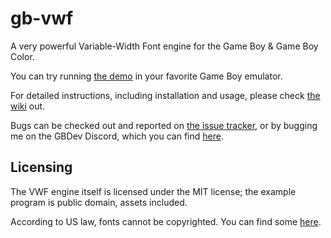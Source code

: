 # gb-vwf

A very powerful Variable-Width Font engine for the Game Boy & Game Boy Color.

You can try running [the demo](https://github.com/ISSOtm/gb-vwf/releases/download/v1.0.0/vwf.gb) in your favorite Game Boy emulator.

For detailed instructions, including installation and usage, please check [the wiki](https://github.com/ISSOtm/gb-vwf/wiki) out.

Bugs can be checked out and reported on [the issue tracker](https://github.com/ISSOtm/gb-vwf/issues), or by bugging me on the GBDev Discord, which you can find [here](https://gbdev.io).

## Licensing

The VWF engine itself is licensed under the MIT license; the example program is public domain, assets included.

According to US law, fonts cannot be copyrighted. You can find some [here](https://github.com/pinobatch/bitmap-fonts/tree/master/vwf).
